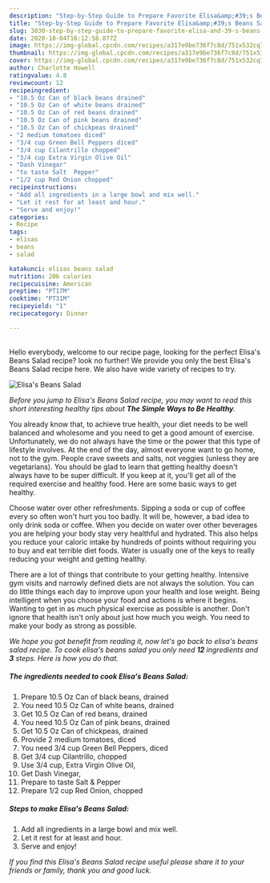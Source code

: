 ```yaml
---
description: "Step-by-Step Guide to Prepare Favorite Elisa&amp;#39;s Beans Salad"
title: "Step-by-Step Guide to Prepare Favorite Elisa&amp;#39;s Beans Salad"
slug: 3030-step-by-step-guide-to-prepare-favorite-elisa-and-39-s-beans-salad
date: 2020-10-04T16:12:58.877Z
image: https://img-global.cpcdn.com/recipes/a317e9be736f7c8d/751x532cq70/elisas-beans-salad-recipe-main-photo.jpg
thumbnail: https://img-global.cpcdn.com/recipes/a317e9be736f7c8d/751x532cq70/elisas-beans-salad-recipe-main-photo.jpg
cover: https://img-global.cpcdn.com/recipes/a317e9be736f7c8d/751x532cq70/elisas-beans-salad-recipe-main-photo.jpg
author: Charlotte Howell
ratingvalue: 4.8
reviewcount: 12
recipeingredient:
- "10.5 Oz Can of black beans drained"
- "10.5 Oz Can of white beans drained"
- "10.5 Oz Can of red beans drained"
- "10.5 Oz Can of pink beans drained"
- "10.5 Oz Can of chickpeas drained"
- "2 medium tomatoes diced"
- "3/4 cup Green Bell Peppers diced"
- "3/4 cup Cilantrillo chopped"
- "3/4 cup Extra Virgin Olive Oil"
- "Dash Vinegar"
- "to taste Salt  Pepper"
- "1/2 cup Red Onion chopped"
recipeinstructions:
- "Add all ingredients in a large bowl and mix well."
- "Let it rest for at least and hour."
- "Serve and enjoy!"
categories:
- Recipe
tags:
- elisas
- beans
- salad

katakunci: elisas beans salad 
nutrition: 206 calories
recipecuisine: American
preptime: "PT17M"
cooktime: "PT31M"
recipeyield: "1"
recipecategory: Dinner

---
```

<br>
Hello everybody, welcome to our recipe page, looking for the perfect Elisa&#39;s Beans Salad recipe? look no further! We provide you only the best Elisa&#39;s Beans Salad recipe here. We also have wide variety of recipes to try.
<br>


![Elisa&#39;s Beans Salad](https://img-global.cpcdn.com/recipes/a317e9be736f7c8d/751x532cq70/elisas-beans-salad-recipe-main-photo.jpg)

<i>Before you jump to Elisa&#39;s Beans Salad recipe, you may want to read this short interesting healthy tips about <strong>The Simple Ways to Be Healthy</strong>.</i>

You already know that, to achieve true health, your diet needs to be well balanced and wholesome and you need to get a good amount of exercise. Unfortunately, we do not always have the time or the power that this type of lifestyle involves. At the end of the day, almost everyone want to go home, not to the gym. People crave sweets and salts, not veggies (unless they are vegetarians). You should be glad to learn that getting healthy doesn't always have to be super difficult. If you keep at it, you'll get all of the required exercise and healthy food. Here are some basic ways to get healthy.

Choose water over other refreshments. Sipping a soda or cup of coffee every so often won't hurt you too badly. It will be, however, a bad idea to only drink soda or coffee. When you decide on water over other beverages you are helping your body stay very healthful and hydrated. This also helps you reduce your caloric intake by hundreds of points without requiring you to buy and eat terrible diet foods. Water is usually one of the keys to really reducing your weight and getting healthy.

There are a lot of things that contribute to your getting healthy. Intensive gym visits and narrowly defined diets are not always the solution. You can do little things each day to improve upon your health and lose weight. Being intelligent when you choose your food and actions is where it begins. Wanting to get in as much physical exercise as possible is another. Don't ignore that health isn't only about just how much you weigh. You need to make your body as strong as possible. 


<i>We hope you got benefit from reading it, now let's go back to elisa&#39;s beans salad recipe. To cook elisa&#39;s beans salad you only need <strong>12</strong> ingredients and <strong>3</strong> steps. Here is how you do that.
</i>

##### The ingredients needed to cook Elisa&#39;s Beans Salad:

1. Prepare 10.5 Oz Can of black beans, drained
1. You need 10.5 Oz Can of white beans, drained
1. Get 10.5 Oz Can of red beans, drained
1. You need 10.5 Oz Can of pink beans, drained
1. Get 10.5 Oz Can of chickpeas, drained
1. Provide 2 medium tomatoes, diced
1. You need 3/4 cup Green Bell Peppers, diced
1. Get 3/4 cup Cilantrillo, chopped
1. Use 3/4 cup, Extra Virgin Olive Oil,
1. Get Dash Vinegar,
1. Prepare to taste Salt &amp; Pepper
1. Prepare 1/2 cup Red Onion, chopped


##### Steps to make Elisa&#39;s Beans Salad:

1. Add all ingredients in a large bowl and mix well.
1. Let it rest for at least and hour.
1. Serve and enjoy!


<i>If you find this Elisa&#39;s Beans Salad recipe useful please share it to your friends or family, thank you and good luck.</i>
